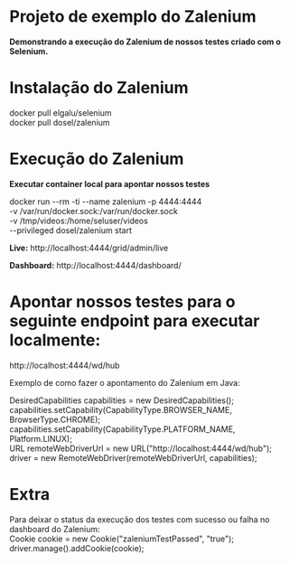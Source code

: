 # Projeto de exemplo do Zalenium
**Demonstrando a execução do Zalenium de nossos testes criado com o Selenium.**

# Instalação do Zalenium

docker pull elgalu/selenium <br/>
docker pull dosel/zalenium
  

# Execução do Zalenium

**Executar container local para apontar nossos testes**

 docker run --rm -ti --name zalenium -p 4444:4444 \
    -v /var/run/docker.sock:/var/run/docker.sock \
    -v /tmp/videos:/home/seluser/videos \
    --privileged dosel/zalenium start <br/>
   
**Live:**
http://localhost:4444/grid/admin/live

**Dashboard:**
http://localhost:4444/dashboard/

# Apontar nossos testes para o seguinte endpoint para executar localmente: 

http://localhost:4444/wd/hub <br/>

Exemplo de como fazer o apontamento do Zalenium em Java: <br/>

DesiredCapabilities capabilities = new DesiredCapabilities(); <br/>
capabilities.setCapability(CapabilityType.BROWSER_NAME, BrowserType.CHROME); <br/>
capabilities.setCapability(CapabilityType.PLATFORM_NAME, Platform.LINUX); <br/>
URL remoteWebDriverUrl = new URL("http://localhost:4444/wd/hub"); <br/>
driver = new RemoteWebDriver(remoteWebDriverUrl, capabilities); <br/>

# Extra
Para deixar o status da execução dos testes com sucesso ou falha no dashboard do Zalenium: <br/>
Cookie cookie = new Cookie("zaleniumTestPassed", "true"); <br/>
driver.manage().addCookie(cookie);